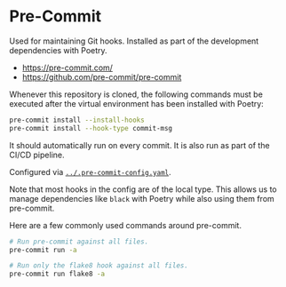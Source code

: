 # Pre-Commit

Used for maintaining Git hooks. Installed as part of the development
dependencies with Poetry.

- <https://pre-commit.com/>
- <https://github.com/pre-commit/pre-commit>

Whenever this repository is cloned, the following commands must be executed
after the virtual environment has been installed with Poetry:

```sh
pre-commit install --install-hooks
pre-commit install --hook-type commit-msg
```

It should automatically run on every commit. It is also run as part of the
CI/CD pipeline.

Configured via [`../.pre-commit-config.yaml`](../.pre-commit-config.yaml).

Note that most hooks in the config are of the local type. This allows us to
manage dependencies like `black` with Poetry while also using them from
pre-commit.

Here are a few commonly used commands around pre-commit.

```sh
# Run pre-commit against all files.
pre-commit run -a

# Run only the flake8 hook against all files.
pre-commit run flake8 -a
```
